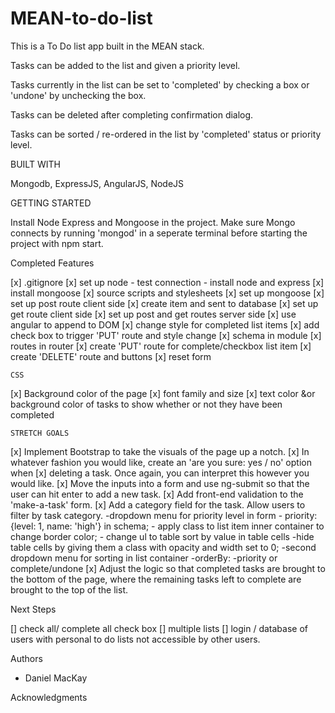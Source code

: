 # MEAN-to-do-list

This is a To Do list app built in the MEAN stack.

Tasks can be added to the list and given a priority level.

Tasks currently in the list can be set to 'completed' 
by checking a box or 'undone' by unchecking the box.

Tasks can be deleted after completing confirmation dialog.

Tasks can be sorted / re-ordered in the list by 'completed' status 
or priority level.

BUILT WITH

Mongodb, ExpressJS, AngularJS, NodeJS

GETTING STARTED

Install Node Express and Mongoose in the project.
Make sure Mongo connects by running 'mongod' in a seperate terminal 
before starting the project with npm start.

Completed Features

[x] .gitignore
[x] set up node - test connection
    - install node and express
[x] install mongoose
[x] source scripts and stylesheets
[x] set up mongoose
[x] set up post route client side
[x] create item and sent to database
[x] set up get route client side
[x] set up post and get routes server side
[x] use angular to append to DOM
[x] change style for completed list items
[x] add check box to trigger 'PUT' route and style change
[x] schema in module
[x] routes in router
[x] create 'PUT' route for complete/checkbox list item
[x] create 'DELETE' route and buttons 
[x] reset form

    CSS
[x] Background color of the page
[x] font family and size
[x] text color &or background color of tasks to show whether or not they have been        completed

    STRETCH GOALS
[x] Implement Bootstrap to take the visuals of the page up a notch.
[x] In whatever fashion you would like, create an 'are you sure: yes / no' option when [x] deleting a task. Once again, you can interpret this however you would like.
[x] Move the inputs into a form and use ng-submit so that the user can hit enter to       add a new task.
[x] Add front-end validation to the 'make-a-task' form.
[x] Add a category field for the task. Allow users to filter by task category.
    -dropdown menu for priority level in form
    - priority: {level: 1, name: 'high'} in schema;
    - apply class to list item inner container to change border color;
    - change ul to table sort by value in table cells
        -hide table cells by giving them a class with opacity and width set to 0;
    -second dropdown menu for sorting in list container
        -orderBy: 
            -priority or complete/undone
[x] Adjust the logic so that completed tasks are brought to the bottom of the page,       where the remaining tasks left to complete are brought to the top of the list.

Next Steps

[] check all/ complete all check box
[] multiple lists
[] login / database of users with personal to do lists 
    not accessible by other users.

Authors

- Daniel MacKay

Acknowledgments